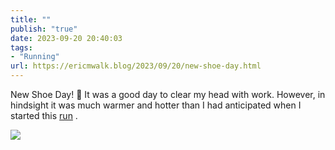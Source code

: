 ```yaml
---
title: ""
publish: "true"
date: 2023-09-20 20:40:03
tags:
- "Running"
url: https://ericmwalk.blog/2023/09/20/new-shoe-day.html
---
```

New Shoe Day! 👟
It was a good day to clear my head with work. However, in hindsight it was much warmer and hotter than I had anticipated when I started this [run](https://strava.com/activities/9887687197) .

![](https://ericmwalk.blog/uploads/2023/d6b3d870-d467-4ba2-9457-53c6f8774600.jpg)